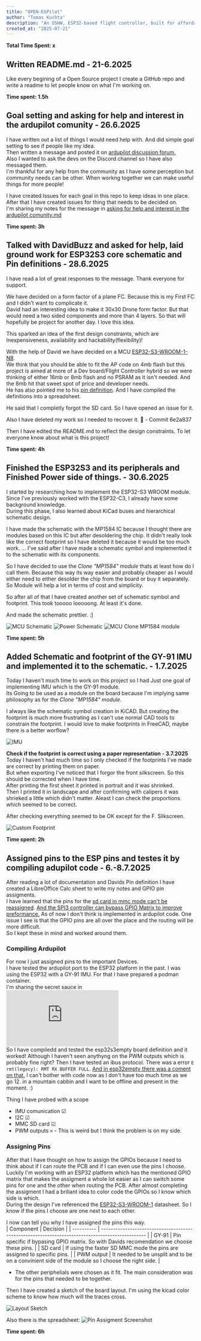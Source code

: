 ```yaml
---
title: "OPEN-ESPilot"
author: "Tomas Kuchta"
description: "An OSHW, ESP32-based flight controller, built for affordability, flexibility!"
created_at: "2025-07-21"
---
```


**Total Time Spent: x** <!-- Going to figure it out when I'm done-->

## Written README.md - 21-6.2025
Like every begining of a Open Source project I create a GitHub repo and write a readme to let people know on what I'm working on.

**Time spent: 1.5h**

## Goal setting and asking for help and interest in the ardupilot comunity - 26.6.2025
I have written out a list of things I would need help with. And did simple goal setting to see if people like my idea.  
Then written a message and posted it on [ardupilot discussion forum.](https://discuss.ardupilot.org/t/help-me-build-the-first-open-source-esp32-flight-controller-for-makers/135974)  
Also I wanted to ask the devs on the Discord channel so I have also messaged them.  
I'm thankful for any help from the community as I have some perception but community needs can be other. When workng together we can make useful things for more people!

I have created Issues for each goal in this repo to keep ideas in one place.  
After that I have created issues for thing that needs to be decided on.  
I'm sharing my notes for the message in [asking for help and interest in the ardupilot comunity.md](https://github.com/Tomas-Kuchta-FPV/Open-ESPilot/blob/41703091e80cd6ef6a6719e9a7e344e687c4ec42/asking%20for%20help%20and%20interest%20in%20the%20ardupilot%20comunity.md)

**Time spent: 3h**

## Talked with DavidBuzz and asked for help, laid ground work for ESP32S3 core schematic and Pin definitions - 28.6.2025
I have read a lot of great responses to the message. Thank everyone for support.

We have decided on a form factor of a plane FC. Because this is my First FC and I didn't want to complicate it.  
David had an interesting idea to make it 30x30 Drone form factor. But that would need a two sided components and more than 4 layers. So that will hopefully be project for another day. I love this idea.

This sparked an idea of the first design constraints, which are Inexpensiveness, availability and hackability(flexibility)!

With the help of David we have decided on a MCU [ESP32-S3-WROOM-1-N8](https://lcsc.com/product-detail/WiFi-Modules_Espressif-Systems-ESP32-S3-WROOM-1-N8_C2913198.html?s_z=n_ESP32-S3-WROOM-1-N8).  
We think that you should be able to fit the AP code on 4mb flash but this project is aimed at more of a Dev board/Flight Controller hybrid so we were thinking of either 16mb or 8mb flash and no PSRAM as it isn't needed. And the 8mb hit that sweet spot of price and developer needs.  
He has also pointed me to his [pin definition](https://github.com/davidbuzz/ardupilot/blob/esp32s3-buzz-combined-sept-11th/libraries/AP_HAL_ESP32/README.esp32s3-pin-selection-hints.txt). And I have compiled the definitions into a spreadsheet.

He said that I completly forgot the SD card. So I have opened an issue for it.

Also I have deleted my work so I needed to recover it. 🤦 - Commit 6e2a837

Then I have edited the README.md to reflect the design constraints. To let everyone know about what is this project!

**Time spent: 4h**

## Finished the ESP32S3 and its peripherals and Finished Power side of things. - 30.6.2025
I started by researching how to implement the ESP32-S3 WROOM module. Since I’ve previously worked with the ESP32-C3, I already have some background knowledge.  
During this phase, I also learned about KiCad buses and hierarchical schematic design.

I have made the schematic with the MP1584 IC because I thought there are modules based on this IC but after desoldering the chip. It didn't really look like the correct footprint so I have deleted it because it would be too much work. ... I've said after I have made a schematic symbol and implemented it to the schematic with its components.

So I have decided to use the *Clone "MP1584" module* thats at least how do I call them. Because this way its way easier and probably cheaper as I would either need to either desolder the chip from the board or buy it separately. So Module will help a lot in terms of cost and simplicity.

So after all of that I have created another set of schematic symbol and footprint. This took tooooo looooong. At least it's done.

And made the schematic prettier. :]

![MCU Schematic](https://github.com/Tomas-Kuchta-FPV/Open-ESPilot/blob/main/Journal%20Images/MCU_Schematic.png)
![Power Schematic](https://github.com/Tomas-Kuchta-FPV/Open-ESPilot/blob/main/Journal%20Images/Power_Schematic.png)
![MCU Clone MP1584 module](https://github.com/Tomas-Kuchta-FPV/Open-ESPilot/blob/main/Journal%20Images/Clone_MP1584_module.jpg)

**Time spent: 5h**

## Added Schematic and footprint of the GY-91 IMU and implemented it to the schematic. - 1.7.2025
Today I haven't much time to work on this project so I had Just one goal of implementing IMU which is the GY-91 module.  
Its Going to be used as a module on the board because I'm implying same philosophy as for the *Clone "MP1584" module*.

I always like the schematic symbol creation in KiCAD. But creating the footprint is much more frustrating as I can't use normal CAD tools to constrain the footprint. I would love to make footprints in FreeCAD, maybe there is a better worflow?

![IMU](https://github.com/Tomas-Kuchta-FPV/Open-ESPilot/blob/main/Journal%20Images/IMU_Schematic.png)


**Check if the footprint is correct using a paper representation - 3.7.2025**
Today I haven't had much time so I only checked if the footprints I've made are correct by printing them on paper.  
But when exporting I've noticed that I forgor the front silkscreen. So this should be corrected when I have time.  
After printing the first sheet it printed in portrait and it was shrinked.  
Then I printed it in landscape and after confirming with calipers it was shrieked a little which didn't matter. Aleast I can check the proportions which seemed to be correct.

After checking everything seemed to be OK except for the F. Silkscreen.

![Custom Footprint](https://github.com/Tomas-Kuchta-FPV/Open-ESPilot/blob/main/Journal%20Images/Custom_footprint.jpg)

**Time spent: 2h**

## Assigned pins to the ESP pins and testes it by compiling adupilot code - 6.-8.7.2025
After reading a lot of documentation and Davids Pin definition I have created a LibreOffice Calc sheet to write my notes and GPIO pin assigments.  
I have learned that the pins for the [sd card in mmc mode can't be reassigned](https://github.com/ArduPilot/ardupilot/blob/eeb72ce9622dbe6a5dda6ae1cb8352c0c00750f9/libraries/AP_HAL_ESP32/SdCard.cpp#L96C5-L117C7).
[And the SPI3 controller can bypass GPIO Matrix to improve preformance.](https://github.com/davidbuzz/ardupilot/blob/8875cd8d980312bfe78d42909fcda2e10fdb5c46/libraries/AP_HAL_ESP32/README.esp32s3-pin-selection-hints.txt#L24C1-L44C99) As of now I don't think is implemented in ardupilot code. One issue I see is that the GPIO pins are all over the place and the routing will be more difficult.  
So I kept these in mind and worked around them. 

### Compiling Ardupilot
For now I just assigned pins to the important Devices.  
I have tested the ardupilot port to the ESP32 platform in the past. I was using the ESP32 with a GY-91 IMU. For that I have prepared a podman container.  
I'm sharing the secret sauce in ![Ardupilot_DEV_Container.md](https://github.com/Tomas-Kuchta-FPV/Open-ESPilot/blob/main/Ardupilot_DEV_Container.md)  
So I have compiledd and tested the esp32s3empty board definition and it worked! Although I haven't seen anythyng on the PWM outputs which is probably fine right? Then I have tested an ibus protocol. There was a error `E rmt(legacy): RMT RX BUFFER FULL`. [And in esp32empty there was a coment on that.](https://github.com/ArduPilot/ardupilot/blob/eeb72ce9622dbe6a5dda6ae1cb8352c0c00750f9/libraries/AP_HAL_ESP32/boards/esp32empty.h#L83) I can't bother with code now as I don't have too much time as we go 12. in a mountain cabbin and I want to be offline and present in the moment. :)  

Thing I have probed with a scope
 - IMU comunication ☑
 - I2C ☑
 - MMC SD card ☑
 - PWM outputs 𐄂 - This is weird but I think the problem is on my side.

### Assigning Pins
After that I have thought on how to assign the GPIOs because I need to think about if I can route the PCB and if I can even use the pins I choose.  
Luckily I'm working with an ESP32 platform which has the mentioned GPIO matrix that makes the assigment a whole lot easier as I can switch some pins for one and the other when routing the PCB. After almost completing the assigment I had a briliant idea to color code the GPIOs so I know which side is which.  
During the design I've referenced the [ESP32-S3-WROOM-1](https://www.espressif.com/sites/default/files/documentation/esp32-s3-wroom-1_wroom-1u_datasheet_en.pdf) datasheet. So I know if the pins I choose are one next to each other.  

I now can tell you why I have assigned the pins this way.  
| Component  | Decision                                                                                         |
| ---------- | ------------------------------------------------------------------------------------------------ |
| GY-91      | Pin specific if bypasing GPIO matrix. So with Davids recomendation we choose these pins.         |
| SD card    | If using the faster SD MMC mode the pins are assigned to specific pins.                          |
| PWM output | It needed to be unsplit and to be on a convinient side of the module so I choose the right side. |

 - The other periphelials were chosen as it fit. The main consideration was for the pins that needed to be together.

Then I have created a sketch of the board layout. I'm using the kicad color scheme to know how much will the traces cross.

![Layout Sketch](https://github.com/Tomas-Kuchta-FPV/Open-ESPilot/blob/main/Journal%20Images/Layout_Sketch.png)

Also there is the spreadsheet:
![Pin Assigment Screenshot](https://github.com/Tomas-Kuchta-FPV/Open-ESPilot/blob/main/Journal%20Images/Pin_Assigment_Screenshot.png)

**Time spent: 6h**
